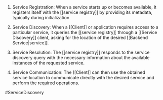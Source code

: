 1. Service Registration: When a service starts up or becomes available, it registers itself with the [[service registry]] by providing its metadata, typically during initialization.
    
2. Service Discovery: When a [[Client]] or application requires access to a particular service, it queries the [[service registry]] through a [[Service Discovery]] client, asking for the location of the desired [[Backend Service|service]].
    
3. Service Resolution: The [[service registry]] responds to the service discovery query with the necessary information about the available instances of the requested service.
    
4. Service Communication: The [[Client]] can then use the obtained service location to communicate directly with the desired service and perform the required operations.

#ServiceDiscovery 